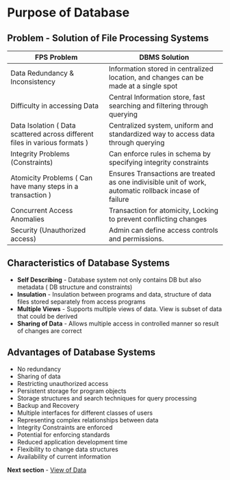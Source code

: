 # Purpose of Database

## Problem - Solution of File Processing Systems

| FPS Problem                                                                 | DBMS Solution                                                                                          |
| --------------------------------------------------------------------------- | ------------------------------------------------------------------------------------------------------ |
| Data Redundancy & Inconsistency                                             | Information stored in centralized location, and changes can be made at a single spot                   |
| Difficulty in accessing Data                                                | Central Information store, fast searching and filtering through querying                               |
| Data Isolation ( Data scattered across different files in various formats ) | Centralized system, uniform and standardized way to access data through querying                       |
| Integrity Problems  (Constraints)                                           | Can enforce rules in schema by specifying integrity constraints                                        |
| Atomicity Problems ( Can have many steps in a transaction )                 | Ensures Transactions are treated as one indivisible unit of work, automatic rollback incase of failure |
| Concurrent Access Anomalies                                                 | Transaction for atomicity, Locking to prevent conflicting changes                                      |
| Security  (Unauthorized access)                                             | Admin can define access controls and permissions.                                                      |

## Characteristics of Database Systems

- **Self Describing** - Database system not only contains DB but also metadata ( DB structure and constraints)
- **Insulation** - Insulation between programs and data, structure of data files stored separately from access programs
- **Multiple Views** - Supports multiple views of data. View is subset of data that could be derived
- **Sharing of Data** - Allows multiple access in controlled manner so result of changes are correct

## Advantages of Database Systems

- No redundancy
- Sharing of data
- Restricting unauthorized access
- Persistent storage for program objects
- Storage structures and search techniques for query processing
- Backup and Recovery
- Multiple interfaces for different classes of users
- Representing complex relationships between data
- Integrity Constraints are enforced
- Potential for enforcing standards
- Reduced application development time
- Flexibility to change data structures
- Availability of current information

**Next section** - [View of Data](view-of-data.md)